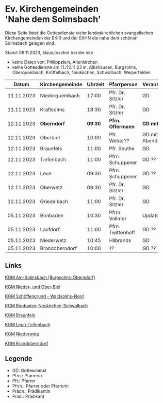 # Ev. Kirchengemeinden<br>'Nahe dem Solmsbach'
Diese Seite listet die Gottesdienste vieler landeskirchlichen evangelischen Kirchengemeinden
der EKIR und der EKHN die nahe dem schönen Solmsbach gelegen sind.

Stand: 06.11.2023, klaus.toscher bei der ekir
- keine Daten von: Philippstein, Altenkirchen
- keine Gottesdienste am 11./12.11.23 in: Albshausen, Burgsolms, Oberquembach, Kröffelbach, Neukirchen, Schwalbach, Weiperfelden

Datum        | Kirchengemeinde | Uhrzeit    | Pfarrperson       | Veranstaltung |
------------ | --------------- | ---------- | ----------------- | ------------- |
11.11.2023   | Niederquembach  | 17:00      | Pfr. Dr. Sitzler  | GD            |
11.11.2023   | Kraftsolms      | 18:30      | Pfr. Dr. Sitzler  | GD            |
12.11.2023   | **Oberndorf**   | **09:30**  | **Pfrn. Offermann**    | **GD mit Taufe**  | 
12.11.2023   | Oberbiel        | 10:00      | Pfr. Weber??      | GD mit Abendmahl |
12.11.2023   | Braunfels       | 11:00      | Pfr. Seuthe       | GD            |
12.11.2023   | Tiefenbach      | 11:00      | Pfrn. Schuppener  | GD  ??        |
12.11.2023   | Leun            | 09:30      | Pfrn. Schuppener  | GD  ??        |
12.11.2023   | Oberwetz        | 09:30      | Pfr. Dr. Sitzler  | GD            |
12.11.2023   | Griedelbach     | 11:00      | Pfr. Dr. Sitzler  | GD            |
05.11.2023   | Bonbaden        | 10:30      | Pfr/n. Vollmer    | Update GD     |
05.11.2023   | Laufdorf        | 11:00      | Pfrn. Twittenhoff | GD  ??        |
05.11.2023   | Niederwetz      | 10:45      | Hilbrands         | GD            |
05.11.2023   | Brandoberndorf  | 10:00      | ??                | GD  ??        |


## Links

[KGM Am-Solmsbach (Burgsolms-Oberndorf)](https://burgsolms.ekir.de)

[KGM Nieder- und Ober-Biel](http://www.kirche-niederbiel.de/termine)

[KGM Schöffengrund - Waldsolms-Nord](https://schoeffengrund-waldsolms.ekir.de)

[KGM Bonbaden-Neukirchen-Schwalbach](https://www.evangelisch-bonbaden-schwalbach-neukirchen.de/gottesdienste/)

[KGM Braunfels](https://www.evangelisch-in-braunfels.de)

[KGM Leun-Tiefenbach](https://ol.wittich.de/titel/1108/)

[KGM Niederwetz](https://www.kirchengemeinde-nwrk.de/gemeinde-info/niederwetz/)

[KGM Brandoberndorf](https://ol.wittich.de/titel/1212/)


## Legende
- GD: Gottesdienst
- Pfrn.: Pfarrerin
- Pfr.: Pfarrer
- Pfr/n.: Pfarrer oder Pfarrerin
- Prädn.: Prädikantin
- Präd.: Prädikant
